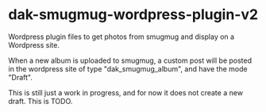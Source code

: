 dak-smugmug-wordpress-plugin-v2
===============================

Wordpress plugin files to get photos from smugmug and display on a Wordpress site.

When a new album is uploaded to smugmug, a custom post will be posted in the wordpress site of type
 "dak_smugmug_album", and have the mode "Draft".


This is still just a work in progress, and for now it does not create a new draft. This is TODO.
